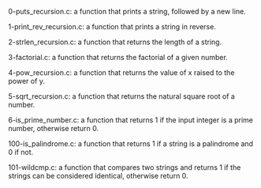 0-puts_recursion.c: a function that prints a string, followed by a new line.

1-print_rev_recursion.c: a function that prints a string in reverse.

2-strlen_recursion.c: a function that returns the length of a string.

3-factorial.c: a function that returns the factorial of a given number.

4-pow_recursion.c: a function that returns the value of x raised to the power of
y.

5-sqrt_recursion.c: a function that returns the natural square root of a number.

6-is_prime_number.c: a function that returns 1 if the input integer is a prime
number, otherwise return 0.

100-is_palindrome.c: a function that returns 1 if a string is a palindrome and 0
if not.

101-wildcmp.c: a function that compares two strings and returns 1 if the strings
can be considered identical, otherwise return 0.
